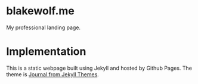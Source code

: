 # blakewolf.me
My professional landing page.

# Implementation
This is a static webpage built using Jekyll and hosted by Github Pages. The theme is [Journal from Jekyll Themes](https://jekyllthemes.io/theme/journal-personal-jekyll-theme).
